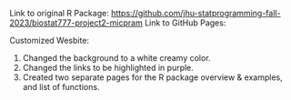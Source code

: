 Link to original R Package: https://github.com/jhu-statprogramming-fall-2023/biostat777-project2-micpram
Link to GitHub Pages: 

Customized Wesbite:
1. Changed the background to a white creamy color.
2. Changed the links to be highlighted in purple.
3. Created two separate pages for the R package overview & examples, and list of functions.
